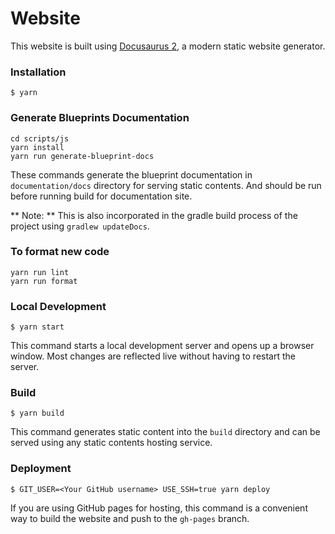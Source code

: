 # Website

This website is built using [Docusaurus 2](https://docusaurus.io/), a modern static website generator.

### Installation

```
$ yarn
```

### Generate Blueprints Documentation
```
cd scripts/js
yarn install
yarn run generate-blueprint-docs
```

These commands generate the blueprint documentation in `documentation/docs` directory for serving static contents. And should be run before running build for documentation site. 

** Note: ** This is also incorporated in the gradle build process of the project using `gradlew updateDocs`.

### To format new code
```
yarn run lint
yarn run format
```

### Local Development

```
$ yarn start
```

This command starts a local development server and opens up a browser window. Most changes are reflected live without having to restart the server.

### Build

```
$ yarn build
```

This command generates static content into the `build` directory and can be served using any static contents hosting service.

### Deployment

```
$ GIT_USER=<Your GitHub username> USE_SSH=true yarn deploy
```

If you are using GitHub pages for hosting, this command is a convenient way to build the website and push to the `gh-pages` branch.
